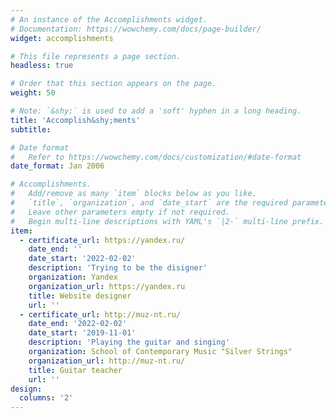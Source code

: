 ```yaml
---
# An instance of the Accomplishments widget.
# Documentation: https://wowchemy.com/docs/page-builder/
widget: accomplishments

# This file represents a page section.
headless: true

# Order that this section appears on the page.
weight: 50

# Note: `&shy;` is used to add a 'soft' hyphen in a long heading.
title: 'Accomplish&shy;ments'
subtitle:

# Date format
#   Refer to https://wowchemy.com/docs/customization/#date-format
date_format: Jan 2006

# Accomplishments.
#   Add/remove as many `item` blocks below as you like.
#   `title`, `organization`, and `date_start` are the required parameters.
#   Leave other parameters empty if not required.
#   Begin multi-line descriptions with YAML's `|2-` multi-line prefix.
item:
  - certificate_url: https://yandex.ru/
    date_end: ''
    date_start: '2022-02-02'
    description: 'Trying to be the disigner'
    organization: Yandex
    organization_url: https://yandex.ru
    title: Website designer
    url: ''
  - certificate_url: http://muz-nt.ru/
    date_end: '2022-02-02'
    date_start: '2019-11-01'
    description: 'Playing the guitar and singing'
    organization: School of Contemporary Music "Silver Strings"
    organization_url: http://muz-nt.ru/
    title: Guitar teacher
    url: ''
design:
  columns: '2'
---
```

